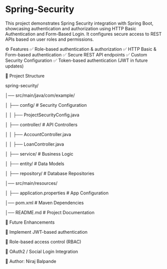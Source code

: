 # Spring-Security
This project demonstrates Spring Security integration with Spring Boot, showcasing authentication and authorization using HTTP Basic Authentication and Form-Based Login. It configures secure access to REST APIs based on user roles and permissions.

⚙️ Features
✅ Role-based authentication & authorization
✅ HTTP Basic & Form-based authentication
✅ Secure REST API endpoints
✅ Custom Security Configuration
✅ Token-based authentication (JWT in future updates)

🔧 Project Structure

spring-security/

│── src/main/java/com/example/

│   ├── config/                  # Security Configuration

│   │   ├── ProjectSecurityConfig.java

│   ├── controller/              # API Controllers

│   │   ├── AccountController.java

│   │   ├── LoanController.java

│   ├── service/                 # Business Logic

│   ├── entity/                  # Data Models

│   ├── repository/              # Database Repositories

│── src/main/resources/

│   ├── application.properties   # App Configuration

│── pom.xml                      # Maven Dependencies

│── README.md                    # Project Documentation

📜 Future Enhancements

🚀 Implement JWT-based authentication

🚀 Role-based access control (RBAC)

🚀 OAuth2 / Social Login Integration

📩 Author: Niraj Balpande
